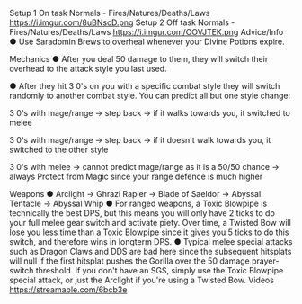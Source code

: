 Setup 1
On task
Normals - Fires/Natures/Deaths/Laws
https://i.imgur.com/8uBNscD.png
Setup 2
Off task
Normals - Fires/Natures/Deaths/Laws
https://i.imgur.com/OOVJTEK.png
Advice/Info
● Use Saradomin Brews to overheal whenever your Divine Potions expire.

Mechanics
● After you deal 50 damage to them, they will switch their overhead to the attack style you last used. 

● After they hit 3 0's on you with a specific combat style they will switch randomly to another combat style. You can predict all but one style change:

3 0's with mage/range → step back → if it walks towards you, it switched to melee

3 0's with mage/range → step back → if it doesn't walk towards you, it switched to the other style

3 0's with melee → cannot predict mage/range as it is a 50/50 chance → always Protect from Magic since your range defence is much higher

Weapons
● Arclight → Ghrazi Rapier → Blade of Saeldor → Abyssal Tentacle → Abyssal Whip
● For ranged weapons, a Toxic Blowpipe is technically the best DPS, but this means you will only have 2 ticks to do your full melee gear switch and activate piety. Over time, a Twisted Bow will lose you less time than a Toxic Blowpipe since it gives you 5 ticks to do this switch, and therefore wins in longterm DPS.
● Typical melee special attacks such as Dragon Claws and DDS are bad here since the subsequent hitsplats will null if the first hitsplat pushes the Gorilla over the 50 damage prayer-switch threshold. If you don't have an SGS, simply use the Toxic Blowpipe special attack, or just the Arclight if you're using a Twisted Bow.
Videos
https://streamable.com/6bcb3e
